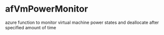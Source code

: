 # afVmPowerMonitor
azure function to monitor virtual machine power states and deallocate after specified amount of time
